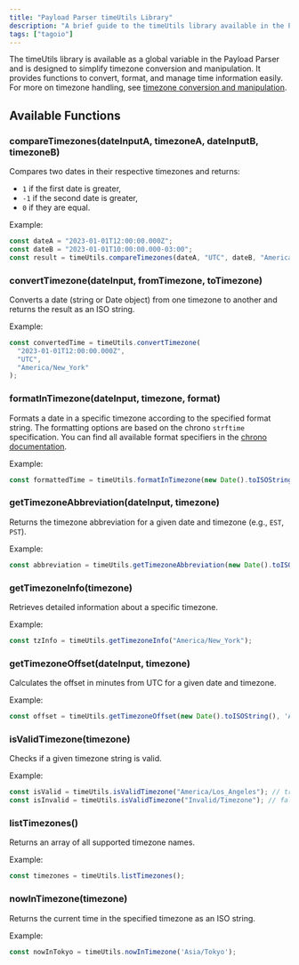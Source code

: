 ```yaml
---
title: "Payload Parser timeUtils Library"
description: "A brief guide to the timeUtils library available in the Payload Parser, describing its purpose and showing the available functions for comparing and converting timezones with examples."
tags: ["tagoio"]
---
```

The timeUtils library is available as a global variable in the Payload Parser and is designed to simplify timezone conversion and manipulation. It provides functions to convert, format, and manage time information easily. For more on timezone handling, see [timezone conversion and manipulation](../payload-parser/index-timeutils-library).

## Available Functions

### compareTimezones(dateInputA, timezoneA, dateInputB, timezoneB)
Compares two dates in their respective timezones and returns:
- `1` if the first date is greater,
- `-1` if the second date is greater,
- `0` if they are equal.

Example:
```javascript
const dateA = "2023-01-01T12:00:00.000Z";
const dateB = "2023-01-01T10:00:00.000-03:00";
const result = timeUtils.compareTimezones(dateA, "UTC", dateB, "America/Sao_Paulo"); // result will be -1
```

### convertTimezone(dateInput, fromTimezone, toTimezone)
Converts a date (string or Date object) from one timezone to another and returns the result as an ISO string.

Example:
```javascript
const convertedTime = timeUtils.convertTimezone(
  "2023-01-01T12:00:00.000Z",
  "UTC",
  "America/New_York"
);
```

### formatInTimezone(dateInput, timezone, format)
Formats a date in a specific timezone according to the specified format string. The formatting options are based on the chrono `strftime` specification. You can find all available format specifiers in the [chrono documentation](https://docs.rs/chrono/latest/chrono/format/strftime/index.html).

Example:
```javascript
const formattedTime = timeUtils.formatInTimezone(new Date().toISOString(), 'Europe/Paris', '%Y-%m-%d %H:%M:%S %z');
```

### getTimezoneAbbreviation(dateInput, timezone)
Returns the timezone abbreviation for a given date and timezone (e.g., `EST`, `PST`).

Example:
```javascript
const abbreviation = timeUtils.getTimezoneAbbreviation(new Date().toISOString(), "America/New_York"); // e.g., EST or EDT
```

### getTimezoneInfo(timezone)
Retrieves detailed information about a specific timezone.

Example:
```javascript
const tzInfo = timeUtils.getTimezoneInfo("America/New_York");
```

### getTimezoneOffset(dateInput, timezone)
Calculates the offset in minutes from UTC for a given date and timezone.

Example:
```javascript
const offset = timeUtils.getTimezoneOffset(new Date().toISOString(), 'America/Sao_Paulo');
```

### isValidTimezone(timezone)
Checks if a given timezone string is valid.

Example:
```javascript
const isValid = timeUtils.isValidTimezone("America/Los_Angeles"); // true
const isInvalid = timeUtils.isValidTimezone("Invalid/Timezone"); // false
```

### listTimezones()
Returns an array of all supported timezone names.

Example:
```javascript
const timezones = timeUtils.listTimezones();
```

### nowInTimezone(timezone)
Returns the current time in the specified timezone as an ISO string.

Example:
```javascript
const nowInTokyo = timeUtils.nowInTimezone('Asia/Tokyo');
```
